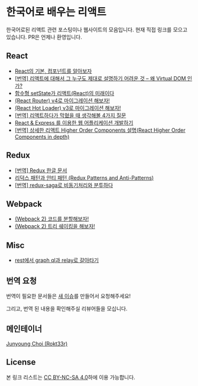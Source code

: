 # 한국어로 배우는 리액트

한국어로된 리액트 관련 포스팅이나 웹사이트의 모음입니다. 현재 직접 링크를 모으고 있습니다. PR은 언제나 환영입니다.

## React

-   [React의 기본, 컴포넌트를 알아보자](https://medium.com/little-big-programming/react%EC%9D%98-%EA%B8%B0%EB%B3%B8-%EC%BB%B4%ED%8F%AC%EB%84%8C%ED%8A%B8%EB%A5%BC-%EC%95%8C%EC%95%84%EB%B3%B4%EC%9E%90-92c923011818#.uemkhn2ym)
-   [\[번역\] 리액트에 대해서 그 누구도 제대로 설명하기 어려운 것 – 왜 Virtual DOM 인가?](https://velopert.com/3236)
-   [함수형 setState가 리액트(React)의 미래이다](https://www.vobour.com/book/view/MPTQLpzxAHxzywcBc)
-   [(React Router) v4로 마이그레이션 해보자!](https://perfectacle.github.io/2017/03/25/react-router-v4/)
-   [(React Hot Loader) v3로 마이그레이션 해보자!](https://perfectacle.github.io/2017/03/25/react-hot-loader-3/)
-   [\[번역\] 리액트하다가 막혔을 때 생각해볼 4가지 질문](https://velopert.com/3260)
-   [React & Express 를 이용한 웹 어플리케이션 개발하기](https://www.inflearn.com/course/react-%EA%B0%95%EC%A2%8C-velopert/)
-   [\[번역\] 상세한 리액트 Higher Order Components 설명(React Higher Order Components in depth)](https://www.vobour.com/book/view/XSSFQ5wBzsCLAbbo4)

## Redux

-   [\[번역\] Redux 한글 문서](http://dobbit.github.io/redux/index.html)
-   [리덕스 패턴과 안티 패턴 (Redux Patterns and Anti-Patterns)](https://www.vobour.com/book/view/TGJKKFN2TmyxaGDpN)
-   [\[번역\] redux-saga로 비동기처리와 분투하다](./translated/deal-with-async-process-by-redux-saga.md)

## Webpack

-   [(Webpack 2) 코드를 분할해보자!](https://perfectacle.github.io/2017/03/13/webpack2-code-splitting/)
-   [(Webpack 2) 트리 쉐이킹을 해보자!](https://perfectacle.github.io/2017/03/12/webpack2-tree-shaking/)

## Misc

-   [rest에서 graph ql과 relay로 갈아타기](https://www.slideshare.net/deview/112rest-graph-ql-relay)

## 번역 요청

번역이 필요한 문서들은 [새 이슈](https://github.com/Rokt33r/learn-react-in-korean/issues/new)를 만들어서 요청해주세요!

그리고, 번역 된 내용을 확인해주실 리뷰어들을 모십니다.

## 메인테이너

[Junyoung Choi (Rokt33r)](https://github.com/rokt33r)

## License

본 링크 리스트는 [CC BY-NC-SA 4.0](https://creativecommons.org/licenses/by-nc-sa/4.0/)하에 이용 가능합니다.
